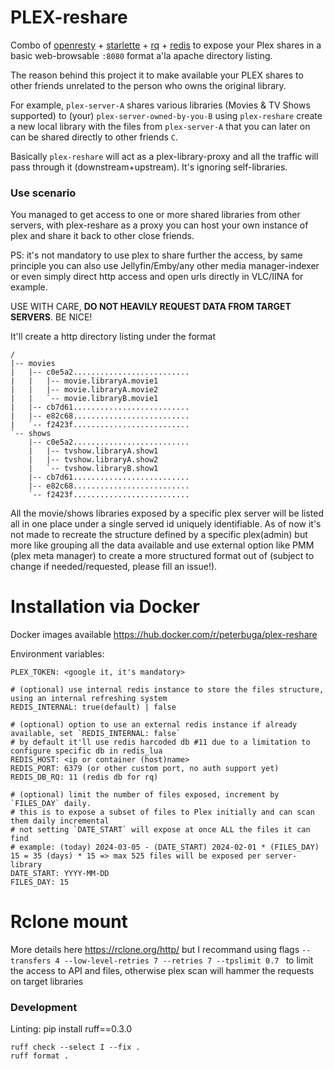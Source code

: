 # PLEX-reshare

Combo of [openresty](https://openresty.org/) + [starlette](https://www.starlette.io/) + [rq](https://python-rq.org) + [redis](https://redis.io/) to expose your Plex shares in a basic web-browsable `:8080`  format a'la apache directory listing.

The reason behind this project it to make available your PLEX shares to other friends unrelated to the person who owns the original library.

For example, `plex-server-A` shares various libraries (Movies & TV Shows supported) to (your) `plex-server-owned-by-you-B`
using `plex-reshare` create a new local library with the files from `plex-server-A` that you can later on can be shared directly to other friends `C`.

Basically `plex-reshare` will act as a plex-library-proxy and all the traffic will pass through it (downstream+upstream). It's ignoring self-libraries.


### Use scenario

You managed to get access to one or more shared libraries from other servers, with plex-reshare as a proxy you can host your own instance of plex and share it back to other close friends.

PS: it's not mandatory to use plex to share further the access, by same principle you can also use Jellyfin/Emby/any other media manager-indexer or even simply direct http access and open urls directly in VLC/IINA for example.

USE WITH CARE, **DO NOT HEAVILY REQUEST DATA FROM TARGET SERVERS**. BE NICE!

It'll create a http directory listing under the format

```
/
|-- movies
|   |-- c0e5a2..........................
|   |   |-- movie.libraryA.movie1
|   |   |-- movie.libraryA.movie2
|   |   `-- movie.libraryB.movie1
|   |-- cb7d61..........................
|   |-- e82c68..........................
|   `-- f2423f..........................
`-- shows
    |-- c0e5a2..........................
    |   |-- tvshow.libraryA.show1
    |   |-- tvshow.libraryA.show2
    |   `-- tvshow.libraryB.show1
    |-- cb7d61..........................
    |-- e82c68..........................
    `-- f2423f..........................
```

All the movie/shows libraries exposed by a specific plex server will be listed all in one place under a single served id uniquely identifiable.
As of now it's not made to recreate the structure defined by a specific plex(admin) but more like grouping all the data available and use external option like PMM (plex meta manager) to create a more structured format out of (subject to change if needed/requested, please fill an issue!).


# Installation via Docker

Docker images available https://hub.docker.com/r/peterbuga/plex-reshare


Environment variables:

```
PLEX_TOKEN: <google it, it's mandatory>

# (optional) use internal redis instance to store the files structure, using an internal refreshing system
REDIS_INTERNAL: true(default) | false

# (optional) option to use an external redis instance if already available, set `REDIS_INTERNAL: false`
# by default it'll use redis harcoded db #11 due to a limitation to configure specific db in redis_lua
REDIS_HOST: <ip or container (host)name>
REDIS_PORT: 6379 (or other custom port, no auth support yet)
REDIS_DB_RQ: 11 (redis db for rq)

# (optional) limit the number of files exposed, increment by `FILES_DAY` daily.
# this is to expose a subset of files to Plex initially and can scan them daily incremental
# not setting `DATE_START` will expose at once ALL the files it can find
# example: (today) 2024-03-05 - (DATE_START) 2024-02-01 * (FILES_DAY) 15 = 35 (days) * 15 => max 525 files will be exposed per server-library
DATE_START: YYYY-MM-DD
FILES_DAY: 15
```


# Rclone mount

More details here https://rclone.org/http/ but I recommand using flags `--transfers 4 --low-level-retries 7 --retries 7 --tpslimit 0.7 ` to limit the access to API and files, otherwise plex scan will hammer the requests on target libraries


### Development

Linting: pip install ruff==0.3.0


```
ruff check --select I --fix .
ruff format .
```
